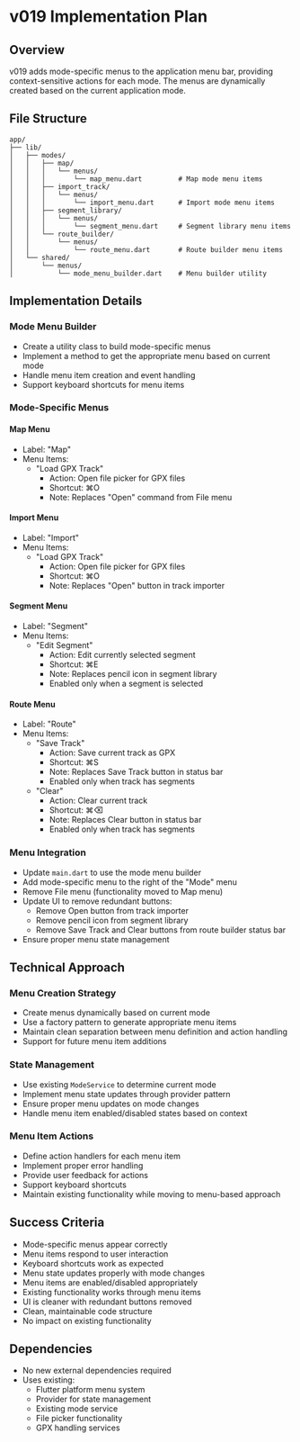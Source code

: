 # v019 Implementation Plan

## Overview
v019 adds mode-specific menus to the application menu bar, providing context-sensitive actions for each mode. The menus are dynamically created based on the current application mode.

## File Structure
```
app/
├── lib/
│   ├── modes/
│   │   ├── map/
│   │   │   └── menus/
│   │   │       └── map_menu.dart         # Map mode menu items
│   │   ├── import_track/
│   │   │   └── menus/
│   │   │       └── import_menu.dart      # Import mode menu items
│   │   ├── segment_library/
│   │   │   └── menus/
│   │   │       └── segment_menu.dart     # Segment library menu items
│   │   └── route_builder/
│   │       └── menus/
│   │           └── route_menu.dart       # Route builder menu items
│   └── shared/
│       └── menus/
│           └── mode_menu_builder.dart    # Menu builder utility
```

## Implementation Details

### Mode Menu Builder
- Create a utility class to build mode-specific menus
- Implement a method to get the appropriate menu based on current mode
- Handle menu item creation and event handling
- Support keyboard shortcuts for menu items

### Mode-Specific Menus

#### Map Menu
- Label: "Map"
- Menu Items:
  - "Load GPX Track"
    - Action: Open file picker for GPX files
    - Shortcut: ⌘O
    - Note: Replaces "Open" command from File menu

#### Import Menu
- Label: "Import"
- Menu Items:
  - "Load GPX Track"
    - Action: Open file picker for GPX files
    - Shortcut: ⌘O
    - Note: Replaces "Open" button in track importer

#### Segment Menu
- Label: "Segment"
- Menu Items:
  - "Edit Segment"
    - Action: Edit currently selected segment
    - Shortcut: ⌘E
    - Note: Replaces pencil icon in segment library
    - Enabled only when a segment is selected

#### Route Menu
- Label: "Route"
- Menu Items:
  - "Save Track"
    - Action: Save current track as GPX
    - Shortcut: ⌘S
    - Note: Replaces Save Track button in status bar
    - Enabled only when track has segments
  - "Clear"
    - Action: Clear current track
    - Shortcut: ⌘⌫
    - Note: Replaces Clear button in status bar
    - Enabled only when track has segments

### Menu Integration
- Update `main.dart` to use the mode menu builder
- Add mode-specific menu to the right of the "Mode" menu
- Remove File menu (functionality moved to Map menu)
- Update UI to remove redundant buttons:
  - Remove Open button from track importer
  - Remove pencil icon from segment library
  - Remove Save Track and Clear buttons from route builder status bar
- Ensure proper menu state management

## Technical Approach

### Menu Creation Strategy
- Create menus dynamically based on current mode
- Use a factory pattern to generate appropriate menu items
- Maintain clean separation between menu definition and action handling
- Support for future menu item additions

### State Management
- Use existing `ModeService` to determine current mode
- Implement menu state updates through provider pattern
- Ensure proper menu updates on mode changes
- Handle menu item enabled/disabled states based on context

### Menu Item Actions
- Define action handlers for each menu item
- Implement proper error handling
- Provide user feedback for actions
- Support keyboard shortcuts
- Maintain existing functionality while moving to menu-based approach

## Success Criteria
- Mode-specific menus appear correctly
- Menu items respond to user interaction
- Keyboard shortcuts work as expected
- Menu state updates properly with mode changes
- Menu items are enabled/disabled appropriately
- Existing functionality works through menu items
- UI is cleaner with redundant buttons removed
- Clean, maintainable code structure
- No impact on existing functionality

## Dependencies
- No new external dependencies required
- Uses existing:
  - Flutter platform menu system
  - Provider for state management
  - Existing mode service
  - File picker functionality
  - GPX handling services 